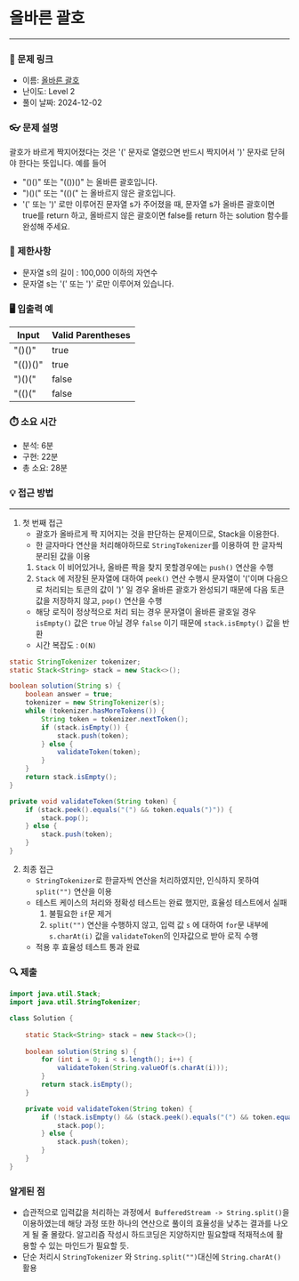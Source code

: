 # 올바른 괄호

---
### 📌 문제 링크
- 이름: [올바른 괄호](https://school.programmers.co.kr/learn/courses/30/lessons/12909)
- 난이도: Level 2
- 풀이 날짜: 2024-12-02

### 👓 문제 설명

괄호가 바르게 짝지어졌다는 것은 '(' 문자로 열렸으면 반드시 짝지어서 ')' 문자로 닫혀야 한다는 뜻입니다. 예를 들어

- "()()" 또는 "(())()" 는 올바른 괄호입니다.
- ")()(" 또는 "(()(" 는 올바르지 않은 괄호입니다.
- '(' 또는 ')' 로만 이루어진 문자열 s가 주어졌을 때, 문자열 s가 올바른 괄호이면 true를 return 하고, 올바르지 않은 괄호이면 false를 return 하는 solution 함수를 완성해 주세요.

### 🚫 제한사항

- 문자열 s의 길이 : 100,000 이하의 자연수
- 문자열 s는 '(' 또는 ')' 로만 이루어져 있습니다.

### 🖥️ 입출력 예

| Input | Valid Parentheses |
|-------|------------------|
| "()()" | true |
| "(())()" | true |
| ")()(" | false |
| "(()("|  false |


### ⏱️ 소요 시간

- 분석: 6분
- 구현: 22분
- 총 소요: 28분

### 💡 접근 방법

---
1. 첫 번째 접근
    - 괄호가 올바르게 짝 지어지는 것을 판단하는 문제이므로, Stack을 이용한다.
    - 한 글자마다 연산을 처리해야하므로 `StringTokenizer`를 이용하여 한 글자씩 분리된 값을 이용
    1. `Stack` 이 비어있거나, 올바른 짝을 찾지 못할경우에는 `push()` 연산을 수행
    2. `Stack` 에 저장된 문자열에 대하여 `peek()` 연산 수행시 문자열이 '('이며 다음으로 처리되는 토큰의 값이 ')' 일 경우 올바른 괄호가 완성되기 때문에 다음 토큰 값을 저장하지 않고, `pop()` 연산을 수행
    - 해당 로직이 정상적으로 처리 되는 경우 문자열이 올바른 괄호일 경우 `isEmpty()` 값은 `true` 아닐 경우 `false` 이기 때문에 `stack.isEmpty()` 값을 반환
    - 시간 복잡도 : `O(N)`

```java
static StringTokenizer tokenizer;
static Stack<String> stack = new Stack<>();

boolean solution(String s) {
	boolean answer = true;
	tokenizer = new StringTokenizer(s);
	while (tokenizer.hasMoreTokens()) {
		String token = tokenizer.nextToken();
		if (stack.isEmpty()) {
			stack.push(token);
		} else {
			validateToken(token);
		}
	}
	return stack.isEmpty();
}

private void validateToken(String token) {
	if (stack.peek().equals("(") && token.equals(")")) {
		stack.pop();
	} else {
		stack.push(token);
	}
}

```

2. 최종 접근
    - `StringTokenizer`로 한글자씩 연산을 처리하였지만, 인식하지 못하여 `split("")` 연산을 이용
    - 테스트 케이스의 처리와 정확성 테스트는 완료 했지만, 효율성 테스트에서 실패
        1. 불필요한 `if`문 제거
        2. `split("")` 연산을 수행하지 않고, 입력 값 `s` 에 대하여 `for`문 내부에 `s.charAt(i)` 값을 `validateToken`의 인자값으로 받아 로직 수행
    - 적용 후 효율성 테스트 통과 완료


### 🔍 제출
```java
import java.util.Stack;
import java.util.StringTokenizer;

class Solution {
    
	static Stack<String> stack = new Stack<>();
    
	boolean solution(String s) {
		for (int i = 0; i < s.length(); i++) {
			validateToken(String.valueOf(s.charAt(i)));
		}
		return stack.isEmpty();
	}

	private void validateToken(String token) {
		if (!stack.isEmpty() && (stack.peek().equals("(") && token.equals(")"))) {
			stack.pop();
		} else {
			stack.push(token);
		}
	}
}
```

### 알게된 점
- 습관적으로 입력값을 처리하는 과정에서` BufferedStream -> String.split()`을 이용하였는데 해당 과정 또한 하나의 연산으로 풀이의 효율성을 낮추는 결과를 나오게 될 줄 몰랐다. 알고리즘 작성시 하드코딩은 지양하지만 필요할때 적재적소에 활용할 수 있는 마인드가 필요할 듯.
- 단순 처리시 `StringTokenizer` 와 `String.split("")`대신에 `String.charAt()` 활용